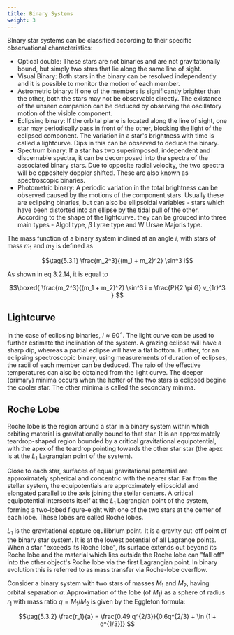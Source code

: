 ```yaml
---
title: Binary Systems
weight: 3
---
```


BInary star systems can be classified according to their specific observational characteristics:

- Optical double: These stars are not binaries and are not gravitationally bound, but simply two stars that lie along the same line of sight.
- Visual Binary: Both stars in the binary can be resolved independently and it is possible to monitor the motion of each member.
- Astrometric binary: If one of the members is significantly brighter than the other, both the stars may not be observable directly. The existance of the unseen companion can be deduced by observing the oscillatory motion of the visible component.
- Eclipsing binary: If the orbital plane is located along the line of sight, one star may periodically pass in front of the other, blocking the light of the eclipsed component. The variation in a star's brightness with time is called a lightcurve. Dips in this can be observed to deduce the binary.
- Spectrum binary: If a star has two superimposed, independent and discernable spectra, it can be decomposed into the spectra of the associated binary stars. Due to opposite radial velocity, the two spectra will be oppositely doppler shifted. These are also known as spectroscopic binaries.
- Photometric binary: A periodic variation in the total brightness can be observed caused by the motions of the component stars. Usually these are eclipsing binaries, but can also be ellipsoidal variables - stars which have been distorted into an ellipse by the tidal pull of the other. According to the shape of the lightcurve. they can be grouped into three main types - Algol type, $\beta$ Lyrae type and W Ursae Majoris type.

The mass function of a binary system inclined at an angle $i$, with stars of mass $m_1$ and $m_2$ is defined as

$$\tag{5.3.1} \frac{m_2^3}{(m_1 + m_2)^2} \sin^3 i$$

As shown in eq 3.2.14, it is equal to

$$\boxed{ \frac{m_2^3}{(m_1 + m_2)^2} \sin^3 i = \frac{P}{2 \pi G} v_{1r}^3 } $$

## Lightcurve

In the case of eclipsing binaries, $i \approx 90^\circ$. The light curve can be used to further estimate the inclination of the system. A grazing eclipse will have a sharp dip, whereas a partial eclipse will have a flat bottom. Further, for an eclipsing spectroscopic binary, using measurements of duration of eclipses, the radii of each member can be deduced. The raio of the effective temperatures can also be obtained from the light curve. The deeper (primary) minima occurs when the hotter of the two stars is eclipsed begine the cooler star. The other minima is called the secondary minima.

## Roche Lobe

Roche lobe is the region around a star in a binary system within which orbiting material is gravitationally bound to that star. It is an approximately teardrop-shaped region bounded by a critical gravitational equipotential, with the apex of the teardrop pointing towards the other star star (the apex is at the $L_1$ Lagrangian point of the system).

Close to each star, surfaces of equal gravitational potential are approximately spherical and concentric with the nearer star. Far from the stellar system, the equipotentials are approximately ellipsoidal and elongated parallel to the axis joining the stellar centers. A critical equipotential intersects itself at the $L_1$ Lagrangian point of the system, forming a two-lobed figure-eight with one of the two stars at the center of each lobe. These lobes are called Roche lobes.

$L_1$ is the gravitational capture equilibrium point. It is a gravity cut-off point of the binary star system. It is at the lowest potential of all Lagrange points. When a star "exceeds its Roche lobe", its surface extends out beyond its Roche lobe and the material which lies outside the Roche lobe can "fall off" into the other object's Roche lobe via the first Lagrangian point. In binary evolution this is referred to as mass transfer via Roche-lobe overflow.

Consider a binary system with two stars of masses $M_1$ and $M_2$, having orbital separation $a$. Approximation of the lobe (of $M_1$) as a sphere of radius $r_1$ with mass ratio $q = M_1 / M_2$ is given by the Eggleton formula:

$$\tag{5.3.2} \frac{r_1}{a} = \frac{0.49 q^{2/3}}{0.6q^{2/3} + \ln (1 + q^{1/3})} $$
